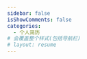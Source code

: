 ```yaml
---
sidebar: false
isShowComments: false
categories:
  - 个人简历
# 会覆盖整个样式(包括导航栏)
# layout: resume
---
```

<resume/>
